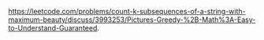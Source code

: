 https://leetcode.com/problems/count-k-subsequences-of-a-string-with-maximum-beauty/discuss/3993253/Pictures-Greedy-%2B-Math%3A-Easy-to-Understand-Guaranteed.